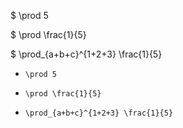 

$ \prod 5

$ \prod \frac{1}{5}

$ \prod_{a+b+c}^{1+2+3} \frac{1}{5}

- `` \prod 5 ``

- `` \prod \frac{1}{5} ``

- `` \prod_{a+b+c}^{1+2+3} \frac{1}{5} ``



